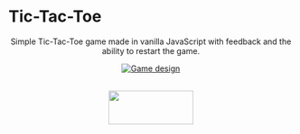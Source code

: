 # Tic-Tac-Toe
<p align="center">
Simple Tic-Tac-Toe game made in vanilla JavaScript with feedback and the ability to restart the game.
</p>

<div align="center">
  <a href="https://github.com/othneildrew/Best-README-Template">
    <img src="https://user-images.githubusercontent.com/101346105/225693608-a4896eaf-5e14-4caf-b392-10939ca1f0f2.png" alt="Game design" >
  </a>
<div style="text-align:center;">
<br>

[<img src="https://img.shields.io/badge/Try-it!-brightgreen" width="150" height="60" >](https://tic-tac-toe-plum-tau.vercel.app/)
</div>
